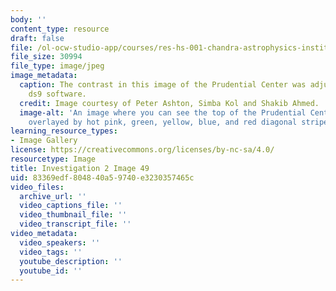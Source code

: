 ```yaml
---
body: ''
content_type: resource
draft: false
file: /ol-ocw-studio-app/courses/res-hs-001-chandra-astrophysics-institute/mithfh_chandra_inv2_prud1.jpg
file_size: 30994
file_type: image/jpeg
image_metadata:
  caption: The contrast in this image of the Prudential Center was adjusted using
    ds9 software.
  credit: Image courtesy of Peter Ashton, Simba Kol and Shakib Ahmed.
  image-alt: 'An image where you can see the top of the Prudential Center in the center,
    overlayed by hot pink, green, yellow, blue, and red diagonal stripes of color. '
learning_resource_types:
- Image Gallery
license: https://creativecommons.org/licenses/by-nc-sa/4.0/
resourcetype: Image
title: Investigation 2 Image 49
uid: 83369edf-8048-40a5-9740-e3230357465c
video_files:
  archive_url: ''
  video_captions_file: ''
  video_thumbnail_file: ''
  video_transcript_file: ''
video_metadata:
  video_speakers: ''
  video_tags: ''
  youtube_description: ''
  youtube_id: ''
---
```

